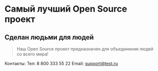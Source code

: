 # Самый лучший Open Source проект

## Сделан людьми для людей

> Наш Open Source проект предназначен для объединения людей со всего мира!

Контакты:
Тел: 8 800 333 55 22 
Email: support@test.ru
